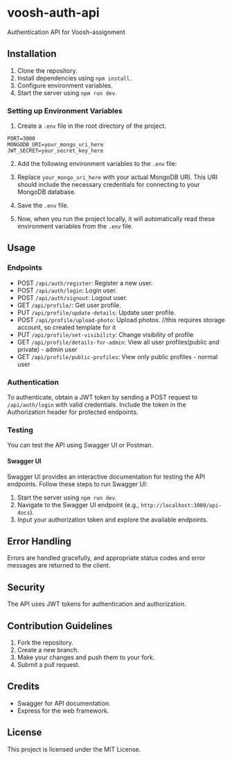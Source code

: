 # voosh-auth-api

Authentication API for Voosh-assignment

## Installation

1. Clone the repository.
2. Install dependencies using `npm install`.
3. Configure environment variables.
4. Start the server using `npm run dev`.

### Setting up Environment Variables

1. Create a `.env` file in the root directory of the project.
```
PORT=3000
MONGODB_URI=your_mongo_uri_here
JWT_SECRET=your_secret_key_here
```
2. Add the following environment variables to the `.env` file:

3. Replace `your_mongo_uri_here` with your actual MongoDB URI. This URI should include the necessary credentials for connecting to your MongoDB database.

4. Save the `.env` file.

5. Now, when you run the project locally, it will automatically read these environment variables from the `.env` file.



## Usage

### Endpoints

- POST `/api/auth/register`: Register a new user.
- POST `/api/auth/login`: Login user.
- POST `/api/auth/signout`: Logout user.
- GET `/api/profile/`: Get user profile.
- PUT `/api/profile/update-details`: Update user profile.
- POST `/api/profile/upload-photo`: Upload photos. //this requires storage account, so created template for it
- PUT `/api/profile/set-visibility`: Change visibility of profile
- GET `/api/profile/details-for-admin`: View all user profiles(public and private) - admin user
- GET `/api/profile/public-profiles`: View only public profiles - normal user

### Authentication

To authenticate, obtain a JWT token by sending a POST request to `/api/auth/login` with valid credentials. Include the token in the Authorization header for protected endpoints.

### Testing

You can test the API using Swagger UI or Postman.

#### Swagger UI

Swagger UI provides an interactive documentation for testing the API endpoints. Follow these steps to run Swagger UI:

1. Start the server using `npm run dev`.
2. Navigate to the Swagger UI endpoint (e.g., `http://localhost:3000/api-docs`).
3. Input your authorization token and explore the available endpoints.

## Error Handling

Errors are handled gracefully, and appropriate status codes and error messages are returned to the client.

## Security

The API uses JWT tokens for authentication and authorization. 

## Contribution Guidelines

1. Fork the repository.
2. Create a new branch.
3. Make your changes and push them to your fork.
4. Submit a pull request.

## Credits

- Swagger for API documentation.
- Express for the web framework.


## License

This project is licensed under the MIT License.

